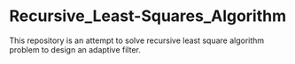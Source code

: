 # Recursive_Least-Squares_Algorithm
This repository is an attempt to solve recursive least square algorithm problem to design an adaptive filter.
